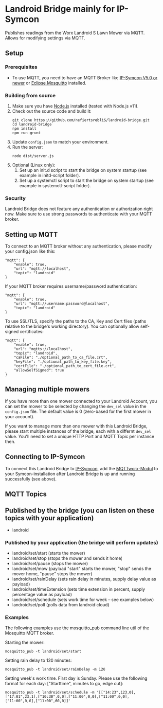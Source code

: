 # Landroid Bridge mainly for IP-Symcon
Publishes readings from the Worx Landroid S Lawn Mower via MQTT. Allows for modifying settings via MQTT.

## Setup
### Prerequisites
* To use MQTT, you need to have an MQTT Broker like [IP-Symcon V5.0 or newer](https://www.symcon.de/) or [Eclipse Mosquitto](http://mosquitto.org/) installed.

### Building from source
1. Make sure you have [Node.js](https://nodejs.org) installed (tested with Node.js v11).
1. Check out the source code and build it:
    ```
    git clone https://github.com/nefiertsrebliS/landroid-bridge.git
    cd landroid-bridge
    npm install
    npm run grunt
    ```
1. Update ```config.json``` to match your environment.
1. Run the server:
    ```
    node dist/server.js
    ```
1. Optional (Linux only): 
    1. Set up an init.d script to start the bridge on system startup (see example in initd-script folder).
    1. Set up a systemctl script to start the bridge on system startup (see example in systemctl-script folder).

### Security
Landroid Bridge does not feature any authentication or authorization right now. Make sure to use strong passwords to authenticate with your MQTT broker. 

## Setting up MQTT
To connect to an MQTT broker without any authentication, please modify your config.json like this:

```
"mqtt": {
    "enable": true,
    "url": "mqtt://localhost",
    "topic": "landroid"
}
```

If your MQTT broker requires username/password authentication:

```
"mqtt": {
    "enable": true,
    "url": "mqtt://username:password@localhost",
    "topic": "landroid"
}
```

To use SSL/TLS, specify the paths to the CA, Key and Cert files (paths relative to the bridge's working directory). You can optionally allow self-signed certificates:

```
"mqtt": {
    "enable": true,
    "url": "mqtts://localhost",
    "topic": "landroid",
    "caFile": "./optional_path_to_ca_file.crt",
    "keyFile": "./optional_path_to_key_file.key",
    "certFile": "./optional_path_to_cert_file.crt",
    "allowSelfSigned": true
}
```

## Managing multiple mowers
If you have more than one mower connected to your Landroid Account, you can set the mower to be selected by changing the ```dev_sel``` value in the ```config.json``` file. The default value is 0 (zero-based for the first mower in your account).

If you want to manage more than one mower with this Landroid Bridge, please start multiple instances of the bridge, each with a differnt ```dev_sel``` value. You'll need to set a unique HTTP Port and MQTT Topic per instance then.

## Connecting to IP-Symcon
To connect this Landroid Bridge to [IP-Symcon](https://www.symcon.de/), add the [MQTTworx-Modul](https://github.com/nefiertsrebliS/MQTTworx) to your Symcon-installation after Landroid Bridge is up and running successfully (see above).

## MQTT Topics
## Published by the bridge (you can listen on these topics with your application)
* landroid

### Published by your application (the bridge will perform updates)
* landroid/set/start (starts the mower)
* landroid/set/stop (stops the mower and sends it home)
* landroid/set/pause (stops the mower)
* landroid/set/mow (payload "start" starts the mower, "stop" sends the mover home, "pause" stops the mower)
* landroid/set/rainDelay (sets rain delay in minutes, supply delay value as payload)
* landroid/set/timeExtension (sets time extension in percent, supply percentage value as payload)
* landroid/set/schedule (sets work time for week – see examples below)
* landroid/set/poll (polls data from landroid cloud)

### Examples
The following examples use the mosquitto_pub command line util of the Mosquitto MQTT broker.

Starting the mower:
```
mosquitto_pub -t landroid/set/start
```

Setting rain delay to 120 minutes:
```
mosquitto_pub -t landroid/set/rainDelay -m 120
```

Setting week's work time. First day is Sunday. Please use the following format for each day: ["Starttime", minutes to go, edge cut]:
```
mosquitto_pub -t landroid/set/schedule -m '[["14:23",123,0],["17:01",23,1],["10:30",0,0],["11:00",0,0],["11:00",0,0],["11:00",0,0],["11:00",60,0]]'
```
